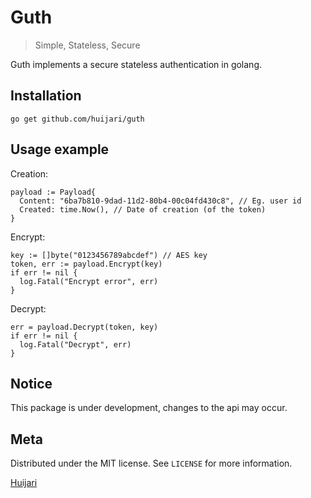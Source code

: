 # Guth
> Simple, Stateless, Secure

Guth implements a secure stateless authentication in golang.

## Installation
`go get github.com/huijari/guth`

## Usage example
Creation:

    payload := Payload{
      Content: "6ba7b810-9dad-11d2-80b4-00c04fd430c8", // Eg. user id
      Created: time.Now(), // Date of creation (of the token)
    }

Encrypt:

    key := []byte("0123456789abcdef") // AES key
    token, err := payload.Encrypt(key)
    if err != nil {
      log.Fatal("Encrypt error", err)
    }

Decrypt:

    err = payload.Decrypt(token, key)
    if err != nil {
      log.Fatal("Decrypt", err)
    }

## Notice
This package is under development, changes to the api may occur.

## Meta
Distributed under the MIT license. See ``LICENSE`` for more information.

[Huijari](https://github.com/huijari/)
